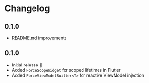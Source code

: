 # Changelog

## 0.1.0

- README.md improvements

## 0.1.0

- Initial release 🎉
- Added `ForceScopeWidget` for scoped lifetimes in Flutter
- Added `ForceViewModelBuilder<T>` for reactive ViewModel injection
